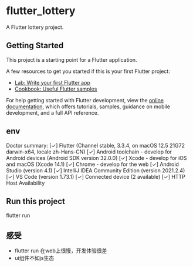 # flutter_lottery

A Flutter lottery project.

## Getting Started

This project is a starting point for a Flutter application.

A few resources to get you started if this is your first Flutter project:

- [Lab: Write your first Flutter app](https://docs.flutter.dev/get-started/codelab)
- [Cookbook: Useful Flutter samples](https://docs.flutter.dev/cookbook)

For help getting started with Flutter development, view the
[online documentation](https://docs.flutter.dev/), which offers tutorials,
samples, guidance on mobile development, and a full API reference.

## env

Doctor summary:
[✓] Flutter (Channel stable, 3.3.4, on macOS 12.5 21G72 darwin-x64, locale zh-Hans-CN)
[✓] Android toolchain - develop for Android devices (Android SDK version 32.0.0)
[✓] Xcode - develop for iOS and macOS (Xcode 14.1)
[✓] Chrome - develop for the web
[✓] Android Studio (version 4.1)
[✓] IntelliJ IDEA Community Edition (version 2021.2.4)
[✓] VS Code (version 1.73.1)
[✓] Connected device (2 available)
[✓] HTTP Host Availability

## Run this project

flutter run

## 感受

* flutter run 在web上很慢，开发体验很差
* ui组件不如js生态